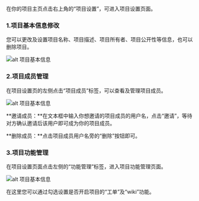 在你的项目主页点击右上角的“项目设置”，可进入项目设置页面。

### 1.项目基本信息修改
您可以更改及设置项目名称、项目描述、项目所有者、项目公开性等信息，也可以删除项目。

![alt 项目基本信息](images/FAQ_4_4_1.jpg "项目基本信息")

### 2.项目成员管理


在项目设置页的左侧点击“项目成员”标签，可以查看及管理项目成员。

![alt 项目基本信息](images/FAQ_4_4_1.jpg "项目基本信息")

**邀请成员：**在文本框中输入你想邀请的项目成员的用户名，点击“邀请”，等待对方确认邀请后该用户即可成为你的项目成员。

**删除成员：**点击项目成员用户名旁的“删除”按钮即可。

### 3.项目功能管理


在项目设置页面点击左侧的“功能管理”标签，进入项目功能管理页面。

![alt 项目基本信息](images/FAQ_4_4_1.jpg "项目基本信息")

在这里您可以通过勾选设置是否开启项目的“工单”及“wiki”功能。


